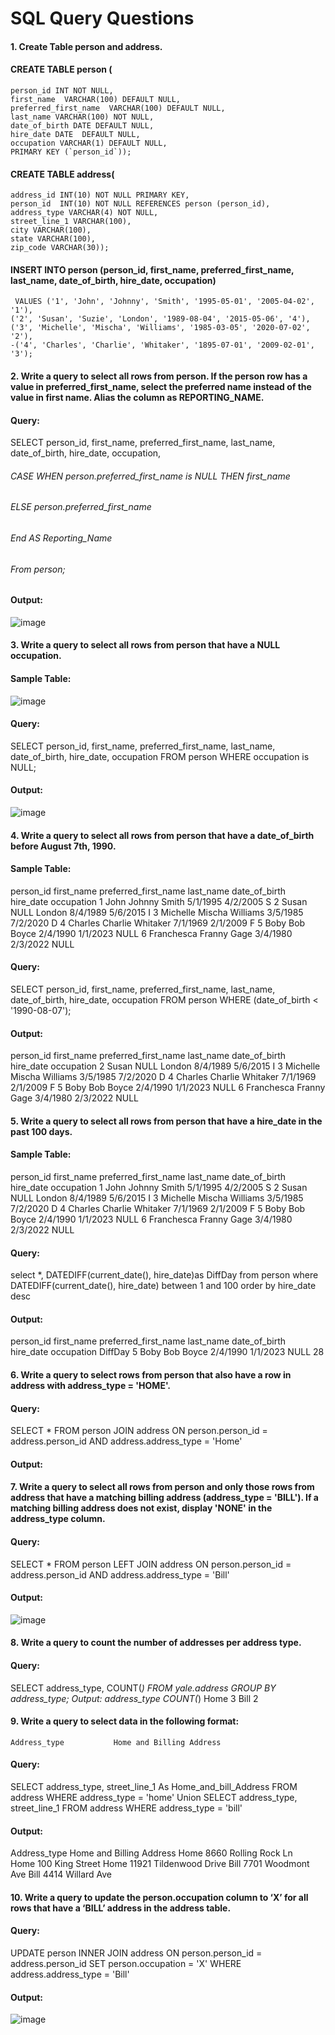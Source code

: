 # SQL Query Questions

#### 1. Create Table person and address.

#### CREATE TABLE person (
  	person_id INT NOT NULL,
  	first_name  VARCHAR(100) DEFAULT NULL,
  	preferred_first_name  VARCHAR(100) DEFAULT NULL,
  	last_name VARCHAR(100) NOT NULL,
  	date_of_birth DATE DEFAULT NULL,
  	hire_date DATE  DEFAULT NULL,
  	occupation VARCHAR(1) DEFAULT NULL,
  	PRIMARY KEY (`person_id`));

#### CREATE TABLE address(
	address_id INT(10) NOT NULL PRIMARY KEY,
	person_id  INT(10) NOT NULL REFERENCES person (person_id),
	address_type VARCHAR(4) NOT NULL,
	street_line_1 VARCHAR(100),
	city VARCHAR(100),
	state VARCHAR(100),
	zip_code VARCHAR(30));

#### INSERT INTO person (person_id, first_name, preferred_first_name, last_name, date_of_birth, hire_date, occupation)
     VALUES ('1', 'John', 'Johnny', 'Smith', '1995-05-01', '2005-04-02', '1'),
    ('2', 'Susan', 'Suzie', 'London', '1989-08-04', '2015-05-06', '4'),
    ('3', 'Michelle', 'Mischa', 'Williams', '1985-03-05', '2020-07-02', '2'),
    -('4', 'Charles', 'Charlie', 'Whitaker', '1895-07-01', '2009-02-01', '3');
    
#### 2. Write a query to select all rows from person.  If the person row has a value in preferred_first_name, select the preferred name instead of the value in first name.  Alias the column as REPORTING_NAME.

 #### Query:
SELECT person_id, first_name, preferred_first_name, last_name, date_of_birth, hire_date, occupation,
###### CASE WHEN person.preferred_first_name is NULL THEN first_name
###### ELSE person.preferred_first_name
###### End AS Reporting_Name
###### From person;

#### Output:
![image](https://user-images.githubusercontent.com/63597726/217131100-187f398a-5673-41ef-a467-f56f1c357cb9.png)

#### 3. Write a query to select all rows from person that have a NULL occupation.

#### Sample Table:
![image](https://user-images.githubusercontent.com/63597726/217134930-ddbc6b92-cca9-4dad-9fd1-5283187d3e40.png)

#### Query:
SELECT person_id, first_name, preferred_first_name, last_name, date_of_birth, hire_date, occupation
FROM person
WHERE occupation is NULL;

#### Output:
![image](https://user-images.githubusercontent.com/63597726/217136248-b4b9e471-49e9-41d1-88d6-f9bef1d35818.png)
					
#### 4. Write a query to select all rows from person that have a date_of_birth before August 7th, 1990.  

#### Sample Table:        
person_id	first_name	preferred_first_name	last_name	date_of_birth	hire_date	occupation
1	John	Johnny	Smith	5/1/1995	4/2/2005	S
2	Susan	NULL	London	8/4/1989	5/6/2015	I
3	Michelle	Mischa	Williams	3/5/1985	7/2/2020	D
4	Charles	Charlie	Whitaker	7/1/1969	2/1/2009	F
5	Boby	Bob	Boyce	2/4/1990	1/1/2023	NULL
6	Franchesca	Franny	Gage	3/4/1980	2/3/2022	NULL

#### Query:
SELECT person_id, first_name, preferred_first_name, last_name, date_of_birth, hire_date, occupation
FROM person
WHERE (date_of_birth < '1990-08-07');

#### Output:
person_id	first_name	preferred_first_name	last_name	date_of_birth	hire_date	occupation
2	Susan	NULL	London	8/4/1989	5/6/2015	I
3	Michelle	Mischa	Williams	3/5/1985	7/2/2020	D
4	Charles	Charlie	Whitaker	7/1/1969	2/1/2009	F
5	Boby	Bob	Boyce	2/4/1990	1/1/2023	NULL
6	Franchesca	Franny	Gage	3/4/1980	2/3/2022	NULL


#### 5. Write a query to select all rows from person that have a hire_date in the past 100 days.

#### Sample Table:
person_id	first_name	preferred_first_name	last_name	date_of_birth	hire_date	occupation
1	John	Johnny	Smith	5/1/1995	4/2/2005	S
2	Susan	NULL	London	8/4/1989	5/6/2015	I
3	Michelle	Mischa	Williams	3/5/1985	7/2/2020	D
4	Charles	Charlie	Whitaker	7/1/1969	2/1/2009	F
5	Boby	Bob	Boyce	2/4/1990	1/1/2023	NULL
6	Franchesca	Franny	Gage	3/4/1980	2/3/2022	NULL

#### Query:
select *, DATEDIFF(current_date(), hire_date)as 
DiffDay from person
where DATEDIFF(current_date(), hire_date) between
1 and 100 order by hire_date desc

#### Output:
person_id	first_name	preferred_first_name	last_name	date_of_birth	hire_date	occupation	DiffDay
5	Boby	Bob	Boyce	2/4/1990	1/1/2023	NULL	28





#### 6. Write a query to select rows from person that also have a row in address with address_type = 'HOME'.

#### Query: 
SELECT * 
FROM person
JOIN address
ON person.person_id = address.person_id AND address.address_type = 'Home'

#### Output: 
 
#### 7. Write a query to select all rows from person and only those rows from address that have a matching billing address (address_type = 'BILL').  If a matching billing address does not exist, display 'NONE' in the address_type column.

#### Query: 
SELECT * 
FROM person
LEFT JOIN address
ON person.person_id = address.person_id AND address.address_type = 'Bill'

#### Output: 
![image](https://user-images.githubusercontent.com/63597726/217129832-88029e09-af73-4864-bbd8-748f3c891d0f.png)


#### 8. Write a query to count the number of addresses per address type.
#### Query: 
SELECT address_type, COUNT(*)
FROM yale.address
GROUP BY address_type;
Output:
address_type	COUNT(*)
Home	3
Bill	2

#### 9. Write a query to select data in the following format:

	Address_type           Home and Billing Address

#### Query: 
SELECT address_type, street_line_1 As Home_and_bill_Address
FROM address
WHERE address_type = 'home' 
Union
SELECT address_type, street_line_1
FROM address
WHERE address_type = 'bill'

#### Output:
Address_type	Home and Billing Address
Home	8660 Rolling Rock Ln	
Home	100 King Street	
Home	11921 Tildenwood Drive
Bill	7701 Woodmont Ave
Bill	4414 Willard Ave	

#### 10. Write a query to update the person.occupation column to ‘X’ for all rows that have a ‘BILL’ address in the address table.

#### Query: 
UPDATE person
INNER JOIN address
ON person.person_id = address.person_id
SET person.occupation = 'X'
WHERE address.address_type = 'Bill'

#### Output:
 ![image](https://user-images.githubusercontent.com/63597726/217129438-c7aef2a6-786f-4e2a-810f-f054c09d9735.png)
